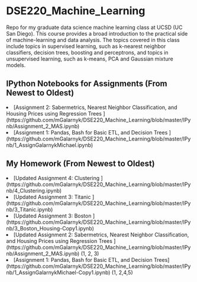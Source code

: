 # DSE220_Machine_Learning
Repo for my graduate data science machine learning class at UCSD (UC San Diego). This course provides a broad introduction to the practical side of machine-learning and data analysis. The topics covered in this class include topics in supervised learning, such as k-nearest neighbor classifiers, decision trees, boosting and perceptrons, and topics in unsupervised learning, such as k-means, PCA and Gaussian mixture models. 

## IPython Notebooks for Assignments (From Newest to Oldest) 
  <li>[Assignment 2: Sabermetrics, Nearest Neighbor Classification, and Housing Prices using Regression Trees  ](https://github.com/mGalarnyk/DSE220_Machine_Learning/blob/master/IPynb/Assignment_2_MAS.ipynb) </li>
  <li>[Assignment 1: Pandas, Bash for Basic ETL, and Decision Trees ](https://github.com/mGalarnyk/DSE220_Machine_Learning/blob/master/IPynb/1_AssignGalarnykMichael.ipynb) </li>
  
## My Homework (From Newest to Oldest) 
  <li>[Updated Assignment 4: Clustering ](https://github.com/mGalarnyk/DSE220_Machine_Learning/blob/master/IPynb/4_Clustering.ipynb)</li>
  <li>[Updated Assignment 3: Titanic ](https://github.com/mGalarnyk/DSE220_Machine_Learning/blob/master/IPynb/3_Titanic.ipynb)</li>
  <li>[Updated Assignment 3: Boston ](https://github.com/mGalarnyk/DSE220_Machine_Learning/blob/master/IPynb/3_Boston_Housing-Copy1.ipynb)</li>
  <li>[Updated Assignment 2: Sabermetrics, Nearest Neighbor Classification, and Housing Prices using Regression Trees ](https://github.com/mGalarnyk/DSE220_Machine_Learning/blob/master/IPynb/Assignment_2_MAS.ipynb) (1, 2, 3) </li>
  <li>[Assignment 1: Pandas, Bash for Basic ETL, and Decision Trees](https://github.com/mGalarnyk/DSE220_Machine_Learning/blob/master/IPynb/1_AssignGalarnykMichael-Copy1.ipynb) (1, 2,4,5) </li>
  
